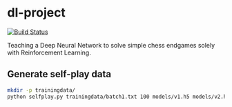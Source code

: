 # dl-project

[![Build Status](https://travis-ci.org/bjk17/dl-project.svg?branch=master)](https://travis-ci.org/bjk17/dl-project)

Teaching a Deep Neural Network to solve simple chess endgames solely with Reinforcement Learning.

## Generate self-play data

```bash
mkdir -p trainingdata/
python selfplay.py trainingdata/batch1.txt 100 models/v1.h5 models/v2.h5 [random_seed]
```